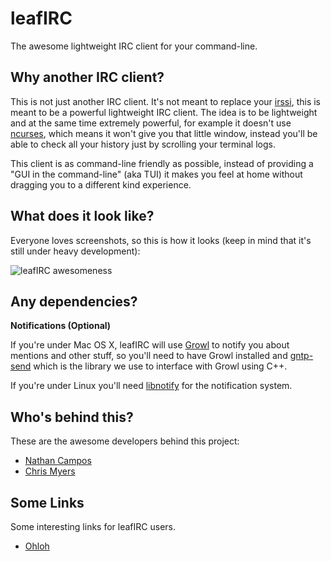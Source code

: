 # leafIRC

The awesome lightweight IRC client for your command-line.


## Why another IRC client?

This is not just another IRC client. It's not meant to replace your [irssi](http://www.irssi.org/), this is meant to be a powerful lightweight IRC client. The idea is to be lightweight and at the same time extremely powerful, for example it doesn't use [ncurses](http://www.gnu.org/software/ncurses/), which means it won't give you that little window, instead you'll be able to check all your history just by scrolling your terminal logs.

This client is as command-line friendly as possible, instead of providing a "GUI in the command-line" (aka TUI) it makes you feel at home without dragging you to a different kind experience.


## What does it look like?

Everyone loves screenshots, so this is how it looks (keep in mind that it's still under heavy development):

![leafIRC awesomeness](http://f.cl.ly/items/1z1R0x2X133C3h0r122j/Screen%20Shot%202013-01-17%20at%2011.14.38%20PM.png)

## Any dependencies?

**Notifications (Optional)**

If you're under Mac OS X, leafIRC will use [Growl](http://growl.info/) to notify you about mentions and other stuff, so you'll need to have Growl installed and [gntp-send](https://github.com/mattn/gntp-send) which is the library we use to interface with Growl using C++.

If you're under Linux you'll need [libnotify](http://developer-next.gnome.org/libnotify/0.7/) for the notification system.


## Who's behind this?

These are the awesome developers behind this project:

  * [Nathan Campos](http://about.me/nathanpc)
  * [Chris Myers](vividexstance@hotmail.com)


## Some Links

Some interesting links for leafIRC users.

  * [Ohloh](https://www.ohloh.net/p/leafIRC)
